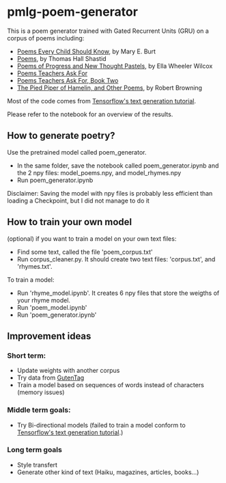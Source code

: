 # pmlg-poem-generator

This is a poem generator trained with Gated Recurrent Units (GRU) on a corpus of poems including:
* [Poems Every Child Should Know](http://www.gutenberg.org/ebooks/16436), by Mary E. Burt
* [Poems](http://www.gutenberg.org/ebooks/52546), by Thomas Hall Shastid
* [Poems of Progress and New Thought Pastels](http://www.gutenberg.org/ebooks/3228), by Ella Wheeler Wilcox
* [Poems Teachers Ask For](http://www.gutenberg.org/ebooks/18909)
* [Poems Teachers Ask For, Book Two](http://www.gutenberg.org/ebooks/19469)
* [The Pied Piper of Hamelin, and Other Poems](http://www.gutenberg.org/ebooks/42850), by Robert Browning

Most of the code comes from [Tensorflow's text generation tutorial](https://github.com/tensorflow/tensorflow/blob/r1.10/tensorflow/contrib/eager/python/examples/generative_examples/text_generation.ipynb).

Please refer to the notebook for an overview of the results.

## How to generate poetry?

Use the pretrained model called poem_generator.

 - In the same folder, save the notebook called poem_generator.ipynb and the 2 npy files: model_poems.npy, and model_rhymes.npy 
 - Run poem_generator.ipynb
 
Disclaimer: Saving the model with npy files is probably less efficient than loading a Checkpoint, but I did not manage to do it


## How to train your own model

(optional) if you want to train a model on your own text files:

 - Find some text, called the file 'poem_corpus.txt'
 - Run corpus_cleaner.py. It should create two text files: 'corpus.txt', and 'rhymes.txt'.
 
To train a model:

 - Run 'rhyme_model.ipynb'. It creates 6 npy files that store the weigths of your rhyme model.
 - Run 'poem_model.ipynb'
 - Run 'poem_generator.ipynb'
 
 
## Improvement ideas

### Short term:
* Update weights with another corpus
* Try data from [GutenTag](http://www.cs.toronto.edu/~jbrooke/gutentag/)
* Train a model based on sequences of words instead of characters (memory issues)

### Middle term goals:
* Try Bi-directional models (failed to train a model conform to [Tensorflow's text generation tutorial](https://github.com/tensorflow/tensorflow/blob/r1.10/tensorflow/contrib/eager/python/examples/generative_examples/text_generation.ipynb).)

### Long term goals
* Style transfert
* Generate other kind of text (Haiku, magazines, articles, books...)
